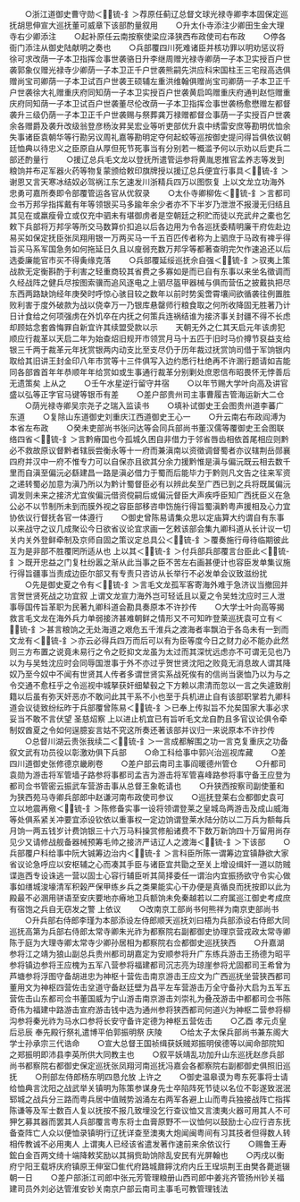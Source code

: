 <!-- { "loadSidebar": true } -->
　　○浙江道御史曹守勋＜锍-釒＞荐原任蓟辽总督文球光禄寺卿李本固保定巡抚胡思伸宣大巡抚董可威章下该部酌量叙用
　　○升太仆寺添注少卿田生金大理寺右少卿添注
　　○起补原任云南按察使梁应泽狭西布政使司右布政
　　○停各衙门添注从御史陆献明之奏也
　　○兵部覆四川死难诸臣并核功罪以明劝惩议将徐可求改荫一子本卫指挥佥事世袭骆日升李继周赠光禄寺卿荫一子本卫实授百户世袭郭象仪赠光禄寺少卿荫一子本卫正千户世袭熊嗣先洪应科宋国柱王三宅叚高选俱赠尚宝司卿荫一子本卫试百户世袭王硕辅左重洪维翰俱赠尚宝司卿荫一子本卫正千户世袭徐大礼赠重庆府同知荫一子本卫实授百户世袭黄启鸣赠重庆府通判赵恺赠重庆府同知荫一子本卫试百户世袭董尽伦改荫一子本卫指挥佥事世袭杨愈懋赠左都督袭升三级仍荫一子本卫正千户世袭赐与祭葬龚万禄赠都督佥事荫一子实授百户世袭余各赠爵及袭升改级翁登彦杨汝昇吴宏业等听吏部优升袁中绣雷安庶等勘明优恤余失事诸臣袁朝华等行勘另议周礼嘉等勘明定夺何起蛟等巡按御史提问得旨俱依议朝廷恤典以待忠义之臣原自从厚但死节死事当有分别若一概滥予何以示劝以后吏兵二部还酌量行
　　○援辽总兵毛文龙以登抚所遣管运参将黄胤恩推官孟养志等发到粮饷并布疋军器火药等物复蒙颁给敕印旗牌授以援辽总兵便宜行事具＜锍-釒＞谢恩又言天寒冰结奴必驾祸江东乞速发川浙精兵四万以图恢复  上以文龙立功海外忠勇可嘉所奏即令部覆管运各官从优叙录
　　○太仆寺卿柳佐＜锍-釒＞言都司佥书万邦孚指挥戴有年等领银买马多踰年余少者亦不下半岁乃泄泄不报漫无归结且其见在或羸瘦骨立或仅充中驷未有堪御虏者是空朝廷之积贮而徒以充武弁之橐也乞敕下兵部将万邦孚等所交马数算价扣追以后各边用为令各巡抚委精明廉干府佐赴边易买如保定抚臣张凤翔用银一万两买马一千五百匹传者称为上驷庶于马政有禆乎得旨买马系军国急务如何拖延日久且以廋弱充数万邦孚等都著查明完欠作速追还以后选委廉能官市买不得夤缘克落
　　○兵部覆延绥巡抚佘自强＜锍-釒＞驭夷上策战款无定衡斟酌于利害之轻重商较其省费之多寡如是而已自有东事以来坐名徵调而久经战阵之健兵尽按图索骥而追风逐电之上驷尽盔甲器械与俱而营伍之披戴执把尽东西两路缺饷经年庚癸时呼惊心骇目较之数年以前时势奚啻霄壤间欲循袭往例置胜败利害于度外破款为战以侥幸万一乃银库悬罄师行粮食取之何所收降固无胜著乃计日计食给之何项强虏在外饥卒在内抚之何策兵连祸结谁为接济事关封疆不得不长虑却顾姑念套酋悔罪自新宜许其续盟受款以示
　　天朝无外之仁其天启元年该虏犯顺应行裁革以天启二年为始查炤旧规开市领赏月马十五匹于旧时马价撙节裒益支给银三千两于裁革元年抚赏银两内动支比至支尽仍于历年裁过抚赏饷司借于军饷银内取给其旧讲王封金印八年市赏等十三件俱写入边约悉行杜绝再不许溷行题请如吉能同各部酋首年年恭顺年年给赏如或生事通行裁革分别剿处庶恩信布昭畏怀无悖善后无遗策矣  上从之
　　○壬午水星逆行留守井宿
　　○以年节赐大学叶向高及讲官盛以弘等正字官马键等银币有差
　　○差户部贵州司主事曹履吉管海运新大二仓
　　○荫光禄寺卿吴宗尧子之瑞入监读书
　　○填补试御史王会图贵州道李蕃广东道
　　○复除山东道御史刘重庆江西道御史王心一
　　○升云南右布政阎溥为本省左布政
　　○癸未吏部尚书张问达等会同兵部尚书董汉儒等覆御史王会图联络四省＜锍-釒＞言黔瘠国也今孤城久困自非借力于邻省唇齿相依首尾相应则黔必不救故原议督黔者辖辰尝衡永等十一府而兼滇南以资徵调督蜀者亦议辖荆岳郧襄四府并汉中一府不惟专力可以自保亦且欲其分余力援黔惟是滇与偏沅既云相去数千里而自滇至偏沅必繇建昌一路是滇必借力于蜀而后能毕力于黔则凡文告之往来军资之递转蜀必加意为滇乃所以为黔计蜀督臣必有以辨此矣至广西已到之兵将既属偏沅调发则未来之接济尤宜俟偏沅借资傥嗣后或偏沅督臣大声疾呼臣知广西抚臣义在急公必不以节制所未到而膜外视之容臣部移咨申饬施行得旨蜀滇黔粤声援相及心力宜协依议行督抚各官一体遵行
　　○御史曾陈易请集众思以定庙算大约谓自有东事以来战守之议几成聚讼今日欲省议论宜求画一乞敕该部会集九卿科道从长计议一切关内关外登鲜牵制及京师自固之策议定总具公＜锍-釒＞覆奏施行毋待临期彼此互为是非部不胜覆罔所适从也  上以其＜锍-釒＞付兵部兵部覆言台臣此＜锍-釒＞既开忠益之门复杜纷嚣之渐从此当事之臣不苦左右画甚便计也容臣发单集议施行得旨疆事当责成边臣尔部又有专责只咨访从长举行不必发单会议致滋纷扰
　　○先是御史夏之令有＜锍-釒＞言毛文龙孤军客寄海外难于急济议当撤回并言贺世贤死战之功宜叙  上谓文龙宣力海外岂可轻诋且以夏之令吴甡沈应时三人泄事辱国传旨革职为民著九卿科道会勘具奏原本不许抄传
　　○大学士叶向高等揭救言毛文龙在海外兵力单弱接济甚难朝鲜之情形又不可知昨登莱巡抚袁可立有＜锍-釒＞甚言粮饷之无处海道之艰危五千淮兵之渡海者率飘泊于各岛未有一到而文龙有＜锍-釒＞亦云必得兵四万而后可以有为臣等度今日之财力必不能办此然则三方布置之说竟未易行之令之贬抑文龙虽为太过而其深忧远虑亦不可谓无见也乃以为与吴甡沈应时会同辱国泄事于外不亦过乎贺世贤沈阳之败竟无消息故人谓其降奴乃至今奴中不闻有世贤其人传者多谓世贤实系战死俟有的信尚当褒恤乃以为与之令交通不愈枉乎之令巡视中城拏获奸细辇毂之下方赖以肃清而忽以一言之失遽致削籍以后虽有弥天奸恶亦不敢问此其干系不小也至于兵机进止自有该部职掌若九卿科道会议徒致纷纭昨于兵部覆曾陈易＜锍-釒＞已奉上传拟旨不允矣国家大事必求妥当不敢不言伏望  圣慈炤察  上以进止机宜已有旨听毛文龙自酌且多官议论俱令牵制奴酋夏之令如何逞臆妄言姑不究这所奏还著该部并议归一来说原本不许抄传
　　○总督川湖云贵张我续二＜锍-釒＞一言成都解围之功一言克复重庆之功备叙文武有功员役以彰激劝俱下兵部
　　○命工科给事中郭兴治巡视库藏
　　○差四川道御史张修德京畿刷卷
　　○差户部云南司主事阎暖德州管仓
　　○升都司袁勋为游击将军管墙子路参将事都司孟吉为游击将军管喜峰路参将事守备王应登为都司佥书管密云振武车营游击事从总督王象乾请也
　　○升狭西按察司副使董和为狭西苑马寺卿兵部郎中赵谦河南布政使司参议
　　○巡抚登莱右佥都御史袁可立以地震再儆＜锍-釒＞陈修备实事一设将领谓登莱之皇城岛两游击及成山威海等处俱系紧关冲要宜添设钦依以重事权一定边饷谓登莱水陆分防以二万兵为额每兵月饷一两五钱岁计费饷银三十六万马料操赏修船诸费不下数万新饷四十万留用尚存见少又请修战舰备器械预筹毛帅之接济严诘辽人之渡海＜锍-釒＞下该部
　　○兵部覆户科给事中阮大铖筹边治内＜锍-釒＞言科臣所陈一谓筹边宜镇静欲大家省议论急呼应以安枢辅之心而凑其手臣与诸臣宜共勖之至关上增设缉奸一道以防贼谍迤西专设诛逃一营以固士心容行辅臣听其简择委任一谓治内宜振扬欲守令实心做事如缮城浚壕清军积榖严保甲练乡兵之类果能实心干办便是真循良而抚按即以此为殿最不必溷用骈语至安庆要地亦瘠地卫兵额饷未免秦越若以二府属巡江御史考成庶有宿饱之兵自无窃发之警  上依议
　　○改南京工部尚书何熊祥为南京吏部尚书
　　○升兵部右侍郎李瑾为本部添设左侍郎顺天巡抚刘曰梧为兵部添设右侍郎大同巡抚高第为兵部右侍郎太常寺卿朱光祚为都察院右副都御史协理京营戎政太常寺卿陈于庭为大理寺卿太常寺少卿孙居相为都察院右佥都御史巡抚狭西
　　○升嘉湖参将江之靖为狼山副总兵贵州都司胡嘉定为安顺参将升广东练兵游击王扬德为昭平参将镇边参将王应槐为五军八营参将福建都司沉志亮为琼崖参将尤固都司王希曾为芦塘参将浮图守备胡进忠为神枢十营佐击南京游击王应文为广西巡抚坐营狭西都司董用文为神枢四营佐击坌道守备赵廷壁为昌平左车营游击万全守备孙大启为五军五营佐击山东都司佥书董国威为宁山游击南京游击刘崇礼为叠茂游击中都都司佥书陈奇伟为福建中路游击宣府游击钱中选为通州参将狭西都司何道兴为神枢二营参将柳沟参将秦光祚为马水口参将长安守备许定德为神枢五营佐击
　　○乙酉  孝元贞皇后忌辰  奉先殿行祭礼遣博平伯郭振明祭  庆陵
　　○给太子太保兵部尚书兼东阁大学士孙承宗三代诰命
　　○宣大总督王国祯缉获妖贼郑振明侯德等以闻命部院知之郑振明即沛县李英所供大同教主也
　　○叙平妖靖乱功加升山东巡抚赵彦兵部尚书都察院右都御史保定巡抚张凤翔河南巡抚冯嘉会各都察院右副都御史俱照旧巡抚
　　○刑部左侍郎杨东明四恳允放  上许之
　　○御史温皋谟为粤东死事将士请给恤典言沈阳之战武举关镇明为陈策参谋身先士卒陷阵死节徒以名位不彰遂致泯泯郓城之战兵分三路而粤兵居中值贼势汹涌左右两军各避上山而粤兵独接战阵亡指挥陈谦等及军士数百人复以抚按不报几致埋没乞行查议恤又言澳夷火器可用其人不可狎乞募其器而罢其人兵部覆言粤东将士血膏原野不一议恤何以鼓励士心应行咨东抚备查阵亡人众以便恤录镇明行辽抚详查至澳夷大炮闻闽粤间有习其技者但得数人转相传教诚不必用夷人  上谓夷人已经该省遣发著作速前来余依议行
　　○赐鲁王寿鋐白金百两文绮十端降敕奖励以其捐赀助饷除乱安民有光屏翰也
　　○丙戌以衡府宁阳王载垿庆府镇原王伸室□隹代府路城鼐鑏沈府内丘王珵埙荆王由樊各薨逝辍朝一日
　　○差户部浙江司郎中张元芳管理粮册山西司郎中姜兆齐管扬州钞关福建司员外刘必达管淮安钞关南京户部云南司主事毛可教管理钱法
